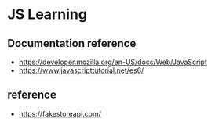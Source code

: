 # JS Learning

## Documentation reference

  - https://developer.mozilla.org/en-US/docs/Web/JavaScript
  - https://www.javascripttutorial.net/es6/

## reference

  - https://fakestoreapi.com/

  
